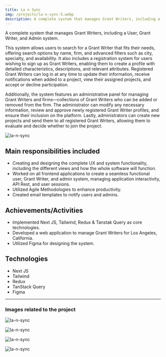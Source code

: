 ```yaml
---
title: La n Sync
img: /projects/la-n-sync-5.webp
description: A complete system that manages Grant Writers, including a User, Grant Writer, and Admin system.
---
```


A complete system that manages Grant Writers, including a User, Grant Writer, and Admin system.

This system allows users to search for a Grant Writer that fits their needs, offering search options by name, firm, and advanced filters such as city, specialty, and availability. It also includes a registration system for users wishing to sign up as Grant Writers, enabling them to create a profile with detailed characteristics, descriptions, and relevant attributes. Registered Grant Writers can log in at any time to update their information, receive notifications when added to a project, view their assigned projects, and accept or decline participation.

Additionally, the system features an administrative panel for managing Grant Writers and firms—collections of Grant Writers who can be added or removed from the firm. The administrator can modify any necessary information, review and approve newly registered Grant Writer profiles, and ensure their inclusion on the platform. Lastly, administrators can create new projects and send them to all registered Grant Writers, allowing them to evaluate and decide whether to join the project.

![la-n-sync](/projects/la-n-sync-1.webp)

## Main responsibilities included

* Creating and designing the complete UX and system functionality, including the different views and how the whole software will function.
* Worked on all frontend applications to create a seamless functional user, Grant Writer, and admin system, managing application interactivity, API Rest, and user sessions.
* Utilized Agile Methodologies to enhance productivity.
* Created email templates to notify users and admins.

## Achievements/Activities

* Implemented Next JS, Tailwind, Redux & Tanstak Query as core technologies.
* Developed a web application to manage Grant Writers for Los Angeles, California.
* Utilized Figma for designing the system.

## Technologies

* Next JS
* Tailwind
* Redux
* TanStack Query
* Figma

---

### Images related to the project

![la-n-sync](/projects/la-n-sync-2.webp)

![la-n-sync](/projects/la-n-sync-3.webp)

![la-n-sync](/projects/la-n-sync-4.webp)

![la-n-sync](/projects/la-n-sync-5.webp)
